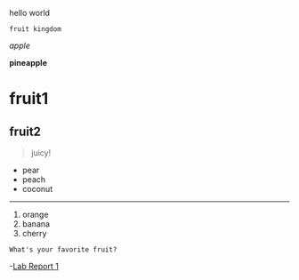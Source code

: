 hello world

`fruit kingdom`

*apple*

**pineapple**

# fruit1
## fruit2

> juicy!
* pear
* peach
* coconut
---

1. orange
2. banana
3. cherry

```
What's your favorite fruit?
```

-[Lab Report 1](https://cindychang0217.github.io/cse15l-lab-reports/lab-report-1-week-0.html)
